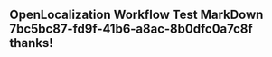 <properties
ms.topic="hero-topic"
ms.test1="hero-topic"
ms.test2="test"/>

## OpenLocalization Workflow Test MarkDown 7bc5bc87-fd9f-41b6-a8ac-8b0dfc0a7c8f thanks!
